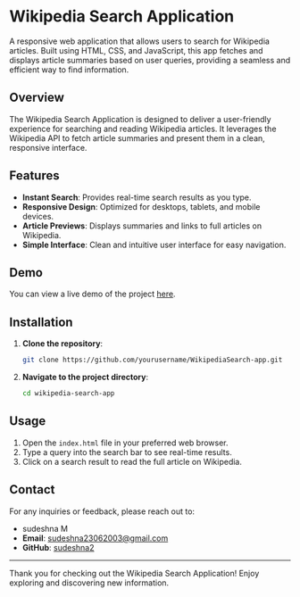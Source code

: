 # Wikipedia Search Application

A responsive web application that allows users to search for Wikipedia articles. Built using HTML, CSS, and JavaScript, this app fetches and displays article summaries based on user queries, providing a seamless and efficient way to find information.

## Overview

The Wikipedia Search Application is designed to deliver a user-friendly experience for searching and reading Wikipedia articles. It leverages the Wikipedia API to fetch article summaries and present them in a clean, responsive interface.

## Features

- **Instant Search**: Provides real-time search results as you type.
- **Responsive Design**: Optimized for desktops, tablets, and mobile devices.
- **Article Previews**: Displays summaries and links to full articles on Wikipedia.
- **Simple Interface**: Clean and intuitive user interface for easy navigation.

## Demo

You can view a live demo of the project [here](https://your-demo-link.com).

## Installation

1. **Clone the repository**:
    ```bash
    git clone https://github.com/yourusername/WikipediaSearch-app.git
    ```
2. **Navigate to the project directory**:
    ```bash
    cd wikipedia-search-app
    ```

## Usage

1. Open the `index.html` file in your preferred web browser.
2. Type a query into the search bar to see real-time results.
3. Click on a search result to read the full article on Wikipedia.


## Contact

For any inquiries or feedback, please reach out to:

- sudeshna M
- **Email**: sudeshna23062003@gmail.com
- **GitHub**: [sudeshna2](https://github.com/sudeshna2)

---

Thank you for checking out the Wikipedia Search Application! Enjoy exploring and discovering new information.
